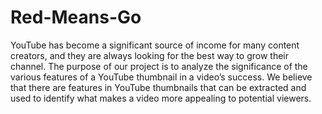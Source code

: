 # Red-Means-Go
YouTube has become a significant source of income for many content creators, and they are always looking for the best way to grow their channel. The purpose of our project is to analyze the significance of the various features of a YouTube thumbnail in a video’s success. We believe that there are features in YouTube thumbnails that can be extracted and used to identify what makes a video more appealing to potential viewers.     
